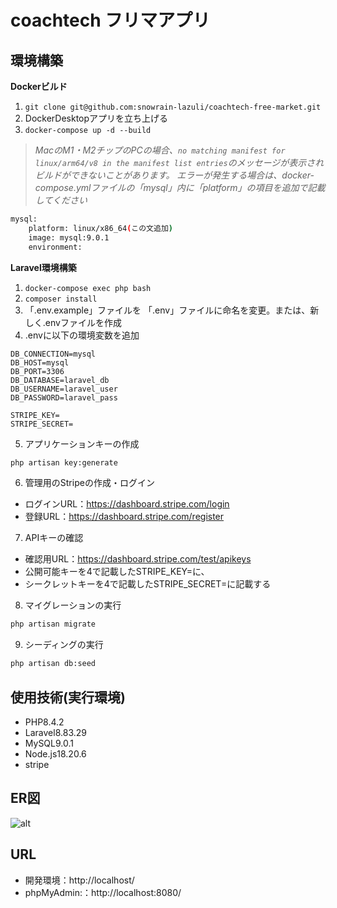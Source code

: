 # coachtech フリマアプリ

## 環境構築
**Dockerビルド**
1. `git clone git@github.com:snowrain-lazuli/coachtech-free-market.git`
2. DockerDesktopアプリを立ち上げる
3. `docker-compose up -d --build`

> *MacのM1・M2チップのPCの場合、`no matching manifest for linux/arm64/v8 in the manifest list entries`のメッセージが表示されビルドができないことがあります。
エラーが発生する場合は、docker-compose.ymlファイルの「mysql」内に「platform」の項目を追加で記載してください*
``` bash
mysql:
    platform: linux/x86_64(この文追加)
    image: mysql:9.0.1
    environment:
```

**Laravel環境構築**
1. `docker-compose exec php bash`
2. `composer install`
3. 「.env.example」ファイルを 「.env」ファイルに命名を変更。または、新しく.envファイルを作成
4. .envに以下の環境変数を追加
``` text
DB_CONNECTION=mysql
DB_HOST=mysql
DB_PORT=3306
DB_DATABASE=laravel_db
DB_USERNAME=laravel_user
DB_PASSWORD=laravel_pass

STRIPE_KEY=
STRIPE_SECRET=
```

5. アプリケーションキーの作成
``` bash
php artisan key:generate
```

6. 管理用のStripeの作成・ログイン
- ログインURL：https://dashboard.stripe.com/login
- 登録URL：https://dashboard.stripe.com/register

7. APIキーの確認
- 確認用URL：https://dashboard.stripe.com/test/apikeys
- 公開可能キーを4で記載したSTRIPE_KEY=に、
- シークレットキーを4で記載したSTRIPE_SECRET=に記載する

8. マイグレーションの実行
``` bash
php artisan migrate
```

9. シーディングの実行
``` bash
php artisan db:seed
```

## 使用技術(実行環境)
- PHP8.4.2
- Laravel8.83.29
- MySQL9.0.1
- Node.js18.20.6
- stripe

## ER図
![alt](erd.png)

## URL
- 開発環境：http://localhost/
- phpMyAdmin:：http://localhost:8080/
